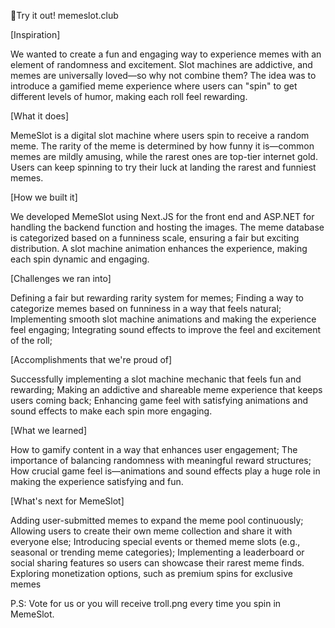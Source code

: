 👀Try it out!
memeslot.club

[Inspiration]

We wanted to create a fun and engaging way to experience memes with an element of randomness and excitement. Slot machines are addictive, and memes are universally loved—so why not combine them? The idea was to introduce a gamified meme experience where users can "spin" to get different levels of humor, making each roll feel rewarding.

[What it does]

MemeSlot is a digital slot machine where users spin to receive a random meme. The rarity of the meme is determined by how funny it is—common memes are mildly amusing, while the rarest ones are top-tier internet gold. Users can keep spinning to try their luck at landing the rarest and funniest memes.

[How we built it]

We developed MemeSlot using Next.JS for the front end and ASP.NET for handling the backend function and hosting the images. The meme database is categorized based on a funniness scale, ensuring a fair but exciting distribution. A slot machine animation enhances the experience, making each spin dynamic and engaging.

[Challenges we ran into]

Defining a fair but rewarding rarity system for memes;
Finding a way to categorize memes based on funniness in a way that feels natural;
Implementing smooth slot machine animations and making the experience feel engaging;
Integrating sound effects to improve the feel and excitement of the roll;

[Accomplishments that we're proud of]

Successfully implementing a slot machine mechanic that feels fun and rewarding;
Making an addictive and shareable meme experience that keeps users coming back;
Enhancing game feel with satisfying animations and sound effects to make each spin more engaging.

[What we learned]

How to gamify content in a way that enhances user engagement;
The importance of balancing randomness with meaningful reward structures;
How crucial game feel is—animations and sound effects play a huge role in making the experience satisfying and fun.

[What's next for MemeSlot]

Adding user-submitted memes to expand the meme pool continuously;
Allowing users to create their own meme collection and share it with everyone else;
Introducing special events or themed meme slots (e.g., seasonal or trending meme categories);
Implementing a leaderboard or social sharing features so users can showcase their rarest meme finds.
Exploring monetization options, such as premium spins for exclusive memes


P.S: Vote for us or you will receive troll.png every time you spin in MemeSlot.
